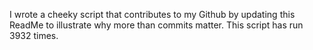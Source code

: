 I wrote a cheeky script that contributes to my Github by updating this ReadMe to illustrate why more than commits matter. This script has run 3932 times.